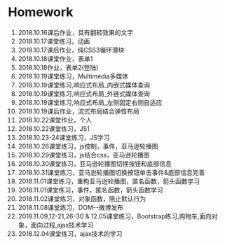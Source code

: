 # Homework
1. 2018.10.16课后作业，具有翻转效果的文字
2. 2018.10.17课堂练习，动画
3. 2018.10.17课后作业，纯CSS3循环滑块
4. 2018.10.18课堂作业，表单1
5. 2018.10.18作业，表单2(登陆)
6. 2018.10.19课堂练习，Multimedia多媒体
7. 2018.10.19课堂练习,响应式布局_内嵌式媒体查询
8. 2018.10.19课堂练习,响应式布局_外链式媒体查询
9. 2018.10.19课堂练习,响应式布局_左侧固定右侧自适应
10. 2018.10.19课后作业，流式布局结合弹性布局
11. 2018.10.22课堂作业，个人
12. 2018.10.22课堂练习，JS1
13. 2018.10.23-24课堂练习，JS学习
14. 2018.10.26课堂练习，js控制，事件，亚马逊轮播图
15. 2018.10.29课堂练习，js结合css，亚马逊轮播图
16. 2018.10.30课堂练习，亚马逊轮播图切换按钮和底部信息
17. 2018.10.31课堂练习，亚马逊轮播图切换按钮单击事件&底部信息完善
18. 2018.11.01课堂练习，重构亚马逊轮播图，匿名函数，箭头函数学习
19. 2018.11.01课堂练习，事件，匿名函数，箭头函数学习
20. 2018.11.02课堂练习，对象函数，阻止默认行为
21. 2018.11.08课堂练习，DOM--微博发布
22. 2018.11.09,12-21,26-30 & 12.05课堂练习，Bootstrap练习,购物车,面向对象，面向过程,ajax技术学习
23. 2018.12.04课堂练习，ajax技术的学习